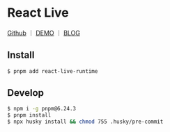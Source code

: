 # React Live

 [Github](https://github.com/WindrunnerMax/ReactLive) ｜ [DEMO](https://windrunnermax.github.io/ReactLive/) ｜ [BLOG](https://github.com/WindrunnerMax/EveryDay/blob/master/Plugin/初探富文本之React实时预览.md)

## Install

```bash
$ pnpm add react-live-runtime
```

## Develop

```bash
$ npm i -g pnpm@6.24.3
$ pnpm install
$ npx husky install && chmod 755 .husky/pre-commit
```

